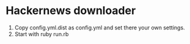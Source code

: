 # Hackernews downloader

1. Copy config.yml.dist as config.yml and set there your own settings.
2. Start with ruby run.rb

